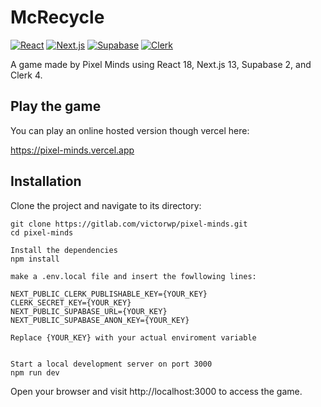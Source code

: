 # McRecycle

[![React](https://img.shields.io/badge/React-18-blue)](https://reactjs.org/)
[![Next.js](https://img.shields.io/badge/Next.js-13-lightgrey)](https://nextjs.org/)
[![Supabase](https://img.shields.io/badge/Supabase-2-yellow)](https://supabase.io/)
[![Clerk](https://img.shields.io/badge/Clerk-4-orange)](https://clerk.dev/)

A game made by Pixel Minds using React 18, Next.js 13, Supabase 2, and Clerk 4.

## Play the game

You can play an online hosted version though vercel here:

https://pixel-minds.vercel.app

## Installation

Clone the project and navigate to its directory:

```shell
git clone https://gitlab.com/victorwp/pixel-minds.git
cd pixel-minds

Install the dependencies
npm install

make a .env.local file and insert the fowllowing lines:

NEXT_PUBLIC_CLERK_PUBLISHABLE_KEY={YOUR_KEY}
CLERK_SECRET_KEY={YOUR_KEY}
NEXT_PUBLIC_SUPABASE_URL={YOUR_KEY}
NEXT_PUBLIC_SUPABASE_ANON_KEY={YOUR_KEY}

Replace {YOUR_KEY} with your actual enviroment variable


Start a local development server on port 3000
npm run dev

```

Open your browser and visit http://localhost:3000 to access the game.
